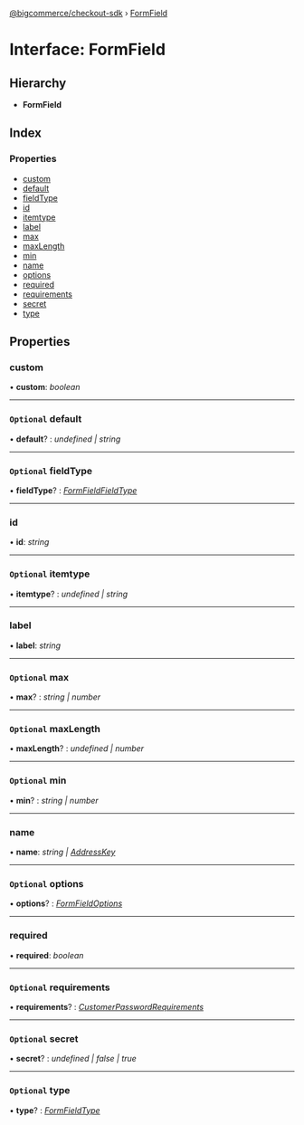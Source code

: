 [@bigcommerce/checkout-sdk](../README.md) › [FormField](formfield.md)

# Interface: FormField

## Hierarchy

* **FormField**

## Index

### Properties

* [custom](formfield.md#custom)
* [default](formfield.md#optional-default)
* [fieldType](formfield.md#optional-fieldtype)
* [id](formfield.md#id)
* [itemtype](formfield.md#optional-itemtype)
* [label](formfield.md#label)
* [max](formfield.md#optional-max)
* [maxLength](formfield.md#optional-maxlength)
* [min](formfield.md#optional-min)
* [name](formfield.md#name)
* [options](formfield.md#optional-options)
* [required](formfield.md#required)
* [requirements](formfield.md#optional-requirements)
* [secret](formfield.md#optional-secret)
* [type](formfield.md#optional-type)

## Properties

###  custom

• **custom**: *boolean*

___

### `Optional` default

• **default**? : *undefined | string*

___

### `Optional` fieldType

• **fieldType**? : *[FormFieldFieldType](../README.md#formfieldfieldtype)*

___

###  id

• **id**: *string*

___

### `Optional` itemtype

• **itemtype**? : *undefined | string*

___

###  label

• **label**: *string*

___

### `Optional` max

• **max**? : *string | number*

___

### `Optional` maxLength

• **maxLength**? : *undefined | number*

___

### `Optional` min

• **min**? : *string | number*

___

###  name

• **name**: *string | [AddressKey](../README.md#addresskey)*

___

### `Optional` options

• **options**? : *[FormFieldOptions](formfieldoptions.md)*

___

###  required

• **required**: *boolean*

___

### `Optional` requirements

• **requirements**? : *[CustomerPasswordRequirements](customerpasswordrequirements.md)*

___

### `Optional` secret

• **secret**? : *undefined | false | true*

___

### `Optional` type

• **type**? : *[FormFieldType](../README.md#formfieldtype)*
